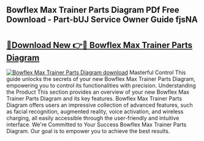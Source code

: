 ## Bowflex Max Trainer Parts Diagram PDf Free Download - Part-bUJ Service Owner Guide fjsNA

# <h2><a href="http://dfi89jj.blite.top/?on=Bowflex+Max+Trainer+Parts+Diagram">🔗Download New 👉🔴 Bowflex Max Trainer Parts Diagram</a></h2>

[![Bowflex Max Trainer Parts Diagram download](https://i.imgur.com/lujVjoI.png)](http://dfi89jj.blite.top/?on=Bowflex+Max+Trainer+Parts+Diagram)
Masterful Control This guide unlocks the secrets of your new Bowflex Max Trainer Parts Diagram, empowering you to control its functionalities with precision. Understanding the Product This section provides an overview of your new Bowflex Max Trainer Parts Diagram and its key features. Bowflex Max Trainer Parts Diagram offers users an impressive collection of advanced features, such as facial recognition, augmented reality, voice activation, and wireless charging, all easily accessible through the user-friendly and intuitive interface. We're Committed to Your Success Bowflex Max Trainer Parts Diagram. Our goal is to empower you to achieve the best results.
